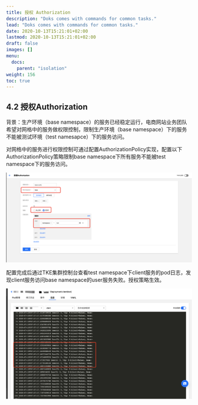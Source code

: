 ```yaml
---
title: 授权 Authorization
description: "Doks comes with commands for common tasks."
lead: "Doks comes with commands for common tasks."
date: 2020-10-13T15:21:01+02:00
lastmod: 2020-10-13T15:21:01+02:00
draft: false
images: []
menu:
  docs:
    parent: "isolation"
weight: 156
toc: true
---
```

## 4.2 授权Authorization

背景：生产环境（base namespace）的服务已经稳定运行，电商网站业务团队希望对网格中的服务做权限控制，限制生产环境（base namespace）下的服务不能被测试环境（test namesapce）下的服务访问。

对网格中的服务进行权限控制可通过配置AuthorizationPolicy实现，配置以下AuthorizationPolicy策略限制base namespace下所有服务不能被test namespace下的服务访问。

<img src="/images/safeLink/4-2-1.png"></img>

配置完成后通过TKE集群控制台查看test namespace下client服务的pod日志，发现client服务访问base namespace的user服务失败。授权策略生效。

<img src="/images/safeLink/4-2-2.png"></img>